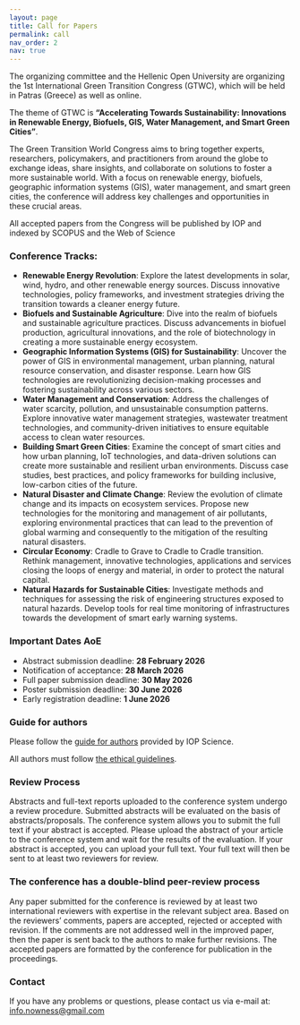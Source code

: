 ```yaml
---
layout: page
title: Call for Papers
permalink: call
nav_order: 2
nav: true
---
```


The organizing committee and the Hellenic Open University are organizing the 1st International Green Transition Congress (GTWC), which will be held in Patras (Greece) as well as online.

The theme of GTWC is **“Accelerating Towards Sustainability: Innovations in Renewable Energy, Biofuels, GIS, Water Management, and Smart Green Cities”**.

The Green Transition World Congress aims to bring together experts, researchers, policymakers, and practitioners from around the globe to exchange ideas, share insights, and collaborate on solutions to foster a more sustainable world. With a focus on renewable energy, biofuels, geographic information systems (GIS), water management, and smart green cities, the conference will address key challenges and opportunities in these crucial areas.

All accepted papers from the Congress will be published by IOP and indexed by SCOPUS and the Web of Science

### Conference Tracks:

* **Renewable Energy Revolution**: Explore the latest developments in solar, wind, hydro, and other renewable energy sources. Discuss innovative technologies, policy frameworks, and investment strategies driving the transition towards a cleaner energy future.
* **Biofuels and Sustainable Agriculture**: Dive into the realm of biofuels and sustainable agriculture practices. Discuss advancements in biofuel production, agricultural innovations, and the role of biotechnology in creating a more sustainable energy ecosystem.
* **Geographic Information Systems (GIS) for Sustainability**: Uncover the power of GIS in environmental management, urban planning, natural resource conservation, and disaster response. Learn how GIS technologies are revolutionizing decision-making processes and fostering sustainability across various sectors.
* **Water Management and Conservation**: Address the challenges of water scarcity, pollution, and unsustainable consumption patterns. Explore innovative water management strategies, wastewater treatment technologies, and community-driven initiatives to ensure equitable access to clean water resources.
* **Building Smart Green Cities**: Examine the concept of smart cities and how urban planning, IoT technologies, and data-driven solutions can create more sustainable and resilient urban environments. Discuss case studies, best practices, and policy frameworks for building inclusive, low-carbon cities of the future.
* **Natural Disaster and Climate Change**: Review the evolution of climate change and its impacts on ecosystem services. Propose new technologies for the monitoring and management of air pollutants, exploring environmental practices that can lead to the prevention of global warming and consequently to the mitigation of the resulting natural disasters.
* **Circular Economy**: Cradle to Grave to Cradle to Cradle transition. Rethink management, innovative technologies, applications and services closing the loops of energy and material, in order to protect the natural capital.
* **Natural Hazards for Sustainable Cities**: Investigate methods and techniques for assessing the risk of engineering structures exposed to natural hazards. Develop tools for real time monitoring of infrastructures towards the development of smart early warning systems.

### Important Dates AoE

* Abstract submission deadline:	**28 February 2026**
* Notification of acceptance:	**28 March 2026**
* Full paper submission deadline:	**30 May 2026**
* Poster submission deadline:	**30 June 2026**
* Early registration deadline:	**1 June 2026**


### Guide for authors

Please follow the [guide for authors](https://publishingsupport.iopscience.iop.org/author-guidelines-for-conference-proceedings/) provided by IOP Science.

All authors must follow [the ethical guidelines](https://publishingsupport.iopscience.iop.org/ethical-policy-journals/).

### Review Process
 
Abstracts and full-text reports uploaded to the conference system undergo a review procedure. Submitted abstracts will be evaluated on the basis of abstracts/proposals. The conference system allows you to submit the full text if your abstract is accepted. Please upload the abstract of your article to the conference system and wait for the results of the evaluation. If your abstract is accepted, you can upload your full text. Your full text will then be sent to at least two reviewers for review.
 
### The conference has a double-blind peer-review process
 
Any paper submitted for the conference is reviewed by at least two international reviewers with expertise in the relevant subject area. Based on the reviewers’ comments, papers are accepted, rejected or accepted with revision. If the comments are not addressed well in the improved paper, then the paper is sent back to the authors to make further revisions. The accepted papers are formatted by the conference for publication in the proceedings.

### Contact

If you have any problems or questions, please contact us via e-mail at:  info.nowness@gmail.com
